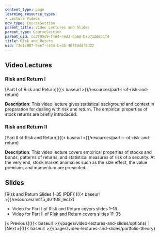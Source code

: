 ```yaml
---
content_type: page
learning_resource_types:
- Lecture Videos
ocw_type: CourseSection
parent_title: Video Lectures and Slides
parent_type: CourseSection
parent_uid: cc3f05d9-f4e4-4ed3-db60-b79712de51f4
title: Risk and Return
uid: f2e1c987-9ce7-c404-be3b-46f3dddf3d22
---
```


Video Lectures
--------------

### Risk and Return I

[Part I of Risk and Return]({{< baseurl >}}/resources/part-i-of-risk-and-return)

**Description:** This video lecture gives statistical background and context in preparation for dealing with risk and return. The empirical properties of stock returns are briefly introduced.

### Risk and Return II

[Part II of Risk and Return]({{< baseurl >}}/resources/part-ii-of-risk-and-return)

**Description:** This video lecture covers empirical properties of stocks and bonds, patterns of returns, and statistical measures of risk of a security. At the very end, stock market anomalies such as the size effect, the value premium, and momentum are presented.

Slides
------

[Risk and Return Slides 1–35 (PDF)]({{< baseurl >}}/resources/mit15_401f08_lec12)

*   Video for Part I of Risk and Return covers slides 1–18
*   Video for Part II of Risk and Return covers slides 11–35

[« Previous]({{< baseurl >}}/pages/video-lectures-and-slides/options) | [Next »]({{< baseurl >}}/pages/video-lectures-and-slides/portfolio-theory)